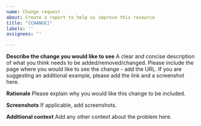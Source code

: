 ```yaml
---
name: Change request
about: Create a report to help us improve this resource
title: "[CHANGE]"
labels: ''
assignees: ''

---
```


**Describe the change you would like to see**
A clear and concise description of what you think needs to be added/removed/changed. 
Please include the page where you would like to see the change - add the URL. 
If you are suggesting an additional example, please add the link and a screenshot here. 

**Rationale**
Please explain why you would like this change to be included. 

**Screenshots**
If applicable, add screenshots.

**Additional context**
Add any other context about the problem here.
